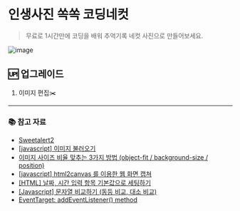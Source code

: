 # 인생사진 쏙쏙 코딩네컷 
> 무료로 1시간만에 코딩을 배워 추억기록 네컷 사진으로 만들어보세요.

![image](https://github.com/MinjuKang727/I_am_Super_Junior/assets/108849480/d7d856fb-6bd2-4c95-92c4-d9868cd4b4e8)


## 🆙 업그레이드
1. 이미지 편집✂️


---
### 📚 참고 자료
- [Sweetalert2](https://sweetalert2.github.io/)
- [[javascript] 이미지 불러오기](https://hokeydokey.tistory.com/96)
- [이미지 사이즈 비율 맞추는 3가지 방법 (object-fit / background-size / position)](https://inpa.tistory.com/entry/CSS-📚-이미지-사이즈-비율-맞추는-3가지-방법-object-fit-background-size-position)
- [[javascript] html2canvas 를 이용한 웹 화면 캡쳐](https://sub0709.tistory.com/48)
- [[HTML] 날짜, 시간 입력 항목 기본값으로 세팅하기](https://hianna.tistory.com/318)
- [[Javascript] 문자열 비교하기 (동등 비교, 대소 비교)](https://hianna.tistory.com/374)
- [EventTarget: addEventListener() method](https://developer.mozilla.org/en-US/docs/Web/API/EventTarget/addEventListener)
